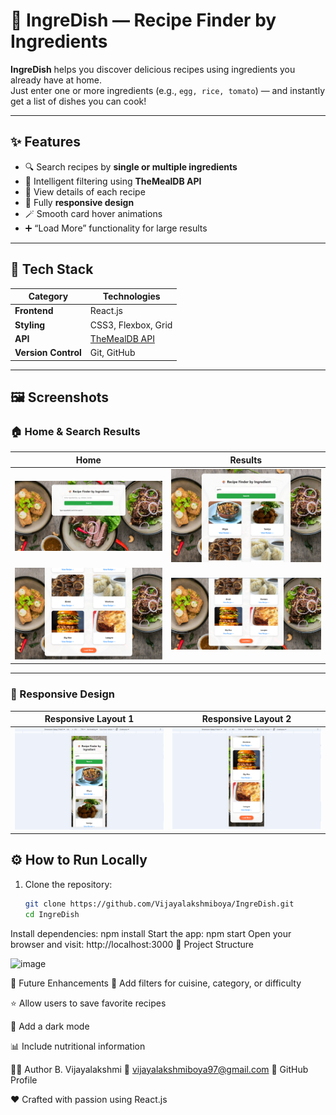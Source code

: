 # 🍲 IngreDish — Recipe Finder by Ingredients

**IngreDish** helps you discover delicious recipes using ingredients you already have at home.  
Just enter one or more ingredients (e.g., `egg, rice, tomato`) — and instantly get a list of dishes you can cook!

---

## ✨ Features

- 🔍 Search recipes by **single or multiple ingredients**
- 🧠 Intelligent filtering using **TheMealDB API**
- 🧾 View details of each recipe
- 📱 Fully **responsive design**
- 🪄 Smooth card hover animations
- ➕ “Load More” functionality for large results

---

## 🧩 Tech Stack

| Category | Technologies |
|-----------|---------------|
| **Frontend** | React.js |
| **Styling** | CSS3, Flexbox, Grid |
| **API** | [TheMealDB API](https://www.themealdb.com/api.php) |
| **Version Control** | Git, GitHub |

---

## 🖼️ Screenshots

### 🏠 Home & Search Results
| Home | Results |
|------|----------|
| <img src="screenshots/home.png" width="400"/> | <img src="screenshots/result1.png" width="400"/> |
| <img src="screenshots/result2.png" width="400"/> | <img src="screenshots/loadmore.png" width="400"/> |

---

### 📱 Responsive Design
| Responsive Layout 1 | Responsive Layout 2 |
|----------------------|----------------------|
| <img src="screenshots/responsiveness1.png" width="400"/> | <img src="screenshots/responsiveness2.png" width="400"/> |


## ⚙️ How to Run Locally

1. Clone the repository:
   ```bash
   git clone https://github.com/Vijayalakshmiboya/IngreDish.git
   cd IngreDish
Install dependencies:
npm install
Start the app:
npm start
Open your browser and visit:
http://localhost:3000
📁 Project Structure

<img width="745" height="683" alt="image" src="https://github.com/user-attachments/assets/bb59686a-949b-4577-a924-2cbf83737728" />


🌟 Future Enhancements
🧂 Add filters for cuisine, category, or difficulty

⭐ Allow users to save favorite recipes

🌙 Add a dark mode

📊 Include nutritional information

👩‍💻 Author
B. Vijayalakshmi
📧 vijayalakshmiboya97@gmail.com
🔗 GitHub Profile

❤️ Crafted with passion using React.js



